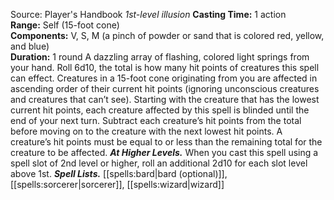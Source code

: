 Source: Player's Handbook
*1st-level illusion*
**Casting Time:** 1 action  
**Range:** Self (15-foot cone)  
**Components:** V, S, M (a pinch of powder or sand that is colored red, yellow, and blue)  
**Duration:** 1 round
A dazzling array of flashing, colored light springs from your hand. Roll 6d10, the total is how many hit points of creatures this spell can effect. Creatures in a 15-foot cone originating from you are affected in ascending order of their current hit points (ignoring unconscious creatures and creatures that can’t see).
Starting with the creature that has the lowest current hit points, each creature affected by this spell is blinded until the end of your next turn. Subtract each creature’s hit points from the total before moving on to the creature with the next lowest hit points. A creature’s hit points must be equal to or less than the remaining total for the creature to be affected.
***At Higher Levels.*** When you cast this spell using a spell slot of 2nd level or higher, roll an additional 2d10 for each slot level above 1st.
***Spell Lists.*** [[spells:bard|bard (optional)]], [[spells:sorcerer|sorcerer]], [[spells:wizard|wizard]]